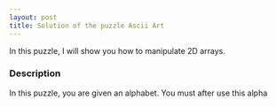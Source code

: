 ```yaml
---
layout: post
title: Solution of the puzzle Ascii Art
---
```


In this puzzle, I will show you how to manipulate 2D arrays.

### Description

In this puzzle, you are given an alphabet. You must after use this alpha